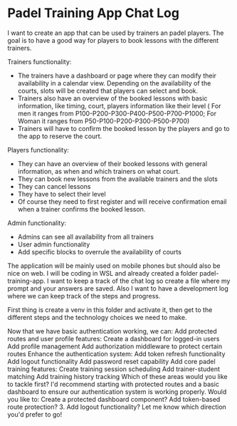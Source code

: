 # Padel Training App Chat Log

I want to create an app that can be used by trainers an padel players. The goal is to have a good way for players to book lessons with the different trainers.

Trainers functionality:

- The trainers have a dashboard or page where they can modify their availability in a calendar view. Depending on the availability of the courts, slots will be created that players can select and book.
- Trainers also have an overview of the booked lessons with basic information, like timing, court, players information like their level ( For men it ranges from P100-P200-P300-P400-P500-P700-P1000; For Woman it ranges from P50-P100-P200-P300-P500-P700)
- Trainers will have to confirm the booked lesson by the players and go to the app to reserve the court.

Players functionality:

- They can have an overview of their booked lessons with general information, as when and which trainers on what court.
- They can book new lessons from the available trainers and the slots
- They can cancel lessons
- They have to select their level
- Of course they need to first register and will receive confirmation email when a trainer confirms the booked lesson.

Admin functionality:

- Admins can see all availability from all trainers
- User admin functionality
- Add specific blocks to overrule the availability of courts

The application will be mainly used on mobile phones but should also be nice on web. I will be coding in WSL and already created a folder padel-training-app.
I want to keep a track of the chat log so create a file where my prompt and your answers are saved. Also I want to have a development log where we can keep track of the steps and progress.

First thing is create a venv in this folder and activate it, then get to the different steps and the technology choices we need to make.

Now that we have basic authentication working, we can:
Add protected routes and user profile features:
Create a dashboard for logged-in users
Add profile management
Add authorization middleware to protect certain routes
Enhance the authentication system:
Add token refresh functionality
Add logout functionality
Add password reset capability
Add core padel training features:
Create training session scheduling
Add trainer-student matching
Add training history tracking
Which of these areas would you like to tackle first? I'd recommend starting with protected routes and a basic dashboard to ensure our authentication system is working properly.
Would you like to:
Create a protected dashboard component?
Add token-based route protection? 3. Add logout functionality?
Let me know which direction you'd prefer to go!
